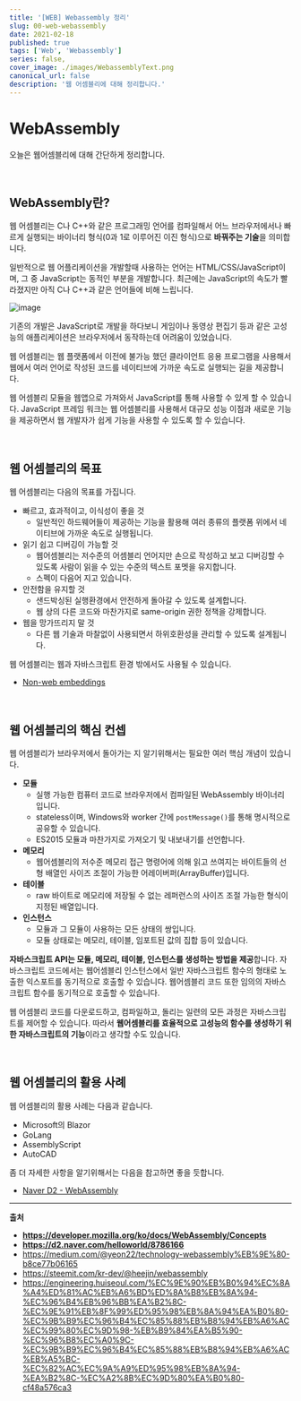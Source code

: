 ```yaml
---
title: '[WEB] Webassembly 정리'
slug: 00-web-webassembly
date: 2021-02-18
published: true
tags: ['Web', 'Webassembly']
series: false,
cover_image: ./images/WebassemblyText.png
canonical_url: false
description: '웹 어셈블리에 대해 정리합니다.'
---
```


# WebAssembly

오늘은 웹어셈블리에 대해 간단하게 정리합니다.

<br/>

## WebAssembly란?

웹 어셈블리는 C나 C++와 같은 프로그래밍 언어를 컴파일해서 어느 브라우저에서나 빠르게 실행되는 바이너리 형식(0과 1로 이루어진 이진 형식)으로 **바꿔주는 기술**을 의미합니다.

일반적으로 웹 어플리케이션을 개발할때 사용하는 언어는 HTML/CSS/JavaScript이며, 그 중 JavaScript는 동적인 부분을 개발합니다. 최근에는 JavaScript의 속도가 빨라졌지만 아직 C나 C++과 같은 언어들에 비해 느립니다.

![image](https://user-images.githubusercontent.com/42582516/108269631-9c474a80-71b1-11eb-967d-830b9f05986d.png)

기존의 개발은 JavaScript로 개발을 하다보니 게임이나 동영상 편집기 등과 같은 고성능의 애플리케이션은 브라우저에서 동작하는데 어려움이 있었습니다.

웹 어셈블리는 웹 플랫폼에서 이전에 불가능 했던 클라이언트 응용 프로그램을 사용해서 웹에서 여러 언어로 작성된 코드를 네이티브에 가까운 속도로 실행되는 길을 제공합니다.

웹 어셈블리 모듈을 웹앱으로 가져와서 JavaScript를 통해 사용할 수 있게 할 수 있습니다. JavaScript 프레임 워크는 웹 어셈블리를 사용해서 대규모 성능 이점과 새로운 기능을 제공하면서 웹 개발자가 쉽게 기능을 사용할 수 있도록 할 수 있습니다.

<br/>

## 웹 어셈블리의 목표

웹 어셈블리는 다음의 목표를 가집니다.

- 빠르고, 효과적이고, 이식성이 좋을 것
  - 일반적인 하드웨어들이 제공하는 기능을 활용해 여러 종류의 플랫폼 위에서 네이티브에 가까운 속도로 실행됩니다.
- 읽기 쉽고 디버깅이 가능할 것
  - 웹어셈블리는 저수준의 어셈블리 언어지만 손으로 작성하고 보고 디버깅할 수 있도록 사람이 읽을 수 있는 수준의 텍스트 포멧을 유지합니다.
  - 스펙이 다음어 지고 있습니다.
- 안전함을 유지할 것
  - 샌드박싱된 실행환경에서 안전하게 돌아갈 수 있도록 설계합니다.
  - 웹 상의 다른 코드와 마찬가지로 same-origin 권한 정책을 강제합니다.
- 웹을 망가뜨리지 말 것
  - 다른 웹 기술과 마찰없이 사용되면서 하위호환성을 관리할 수 있도록 설계됩니다.

웹 어셈블리는 웹과 자바스크립트 환경 밖에서도 사용될 수 있습니다.

- [Non-web embeddings](https://webassembly.org/docs/non-web/)

<br/>

## 웹 어셈블리의 핵심 컨셉

웹 어셈블리가 브라우저에서 돌아가는 지 알기위해서는 필요한 여러 핵심 개념이 있습니다.

- **모듈**
  - 실행 가능한 컴퓨터 코드로 브라우저에서 컴파일된 WebAssembly 바이너리입니다.
  - stateless이며, Windows와 worker 간에 `postMessage()`를 통해 명시적으로 공유할 수 있습니다.
  - ES2015 모듈과 마찬가지로 가져오기 및 내보내기를 선언합니다.
- **메모리**
  - 웹어셈블리의 저수준 메모리 접근 명령어에 의해 읽고 쓰여지는 바이트들의 선형 배열인 사이즈 조절이 가능한 어레이버퍼(ArrayBuffer)입니다.
- **테이블**
  - raw 바이트로 메모리에 저장될 수 없는 레퍼런스의 사이즈 조절 가능한 형식이 지정된 배열입니다.
- **인스턴스**
  - 모듈과 그 모듈이 사용하는 모든 상태의 쌍입니다.
  - 모듈 상태로는 메모리, 테이블, 임포트된 값의 집합 등이 있습니다.

**자바스크립트 API는 모듈, 메모리, 테이블, 인스턴스를 생성하는 방법을 제공**합니다. 자바스크립트 코드에서는 웹어셈블리 인스턴스에서 일반 자바스크립트 함수의 형태로 노출한 익스포트를 동기적으로 호출할 수 있습니다. 웹어셈블리 코드 또한 임의의 자바스크립트 함수를 동기적으로 호출할 수 있습니다.

웹 어셈블리 코드를 다운로드하고, 컴파일하고, 돌리는 일련의 모든 과정은 자바스크립트를 제어할 수 있습니다. 따라서 **웹어셈블리를 효율적으로 고성능의 함수를 생성하기 위한 자바스크립트의 기능**이라고 생각할 수도 있습니다.

<br/>

## 웹 어셈블리의 활용 사례

웹 어셈블리의 활용 사례는 다음과 같습니다.

- Microsoft의 Blazor
- GoLang
- AssemblyScript
- AutoCAD

좀 더 자세한 사항을 알기위해서는 다음을 참고하면 좋을 듯합니다.

- [Naver D2 - WebAssembly](https://d2.naver.com/helloworld/8786166)

---

**출처**

- **https://developer.mozilla.org/ko/docs/WebAssembly/Concepts**
- **https://d2.naver.com/helloworld/8786166**
- https://medium.com/@yeon22/technology-webassembly%EB%9E%80-b8ce77b06165
- https://steemit.com/kr-dev/@heejin/webassembly
- https://engineering.huiseoul.com/%EC%9E%90%EB%B0%94%EC%8A%A4%ED%81%AC%EB%A6%BD%ED%8A%B8%EB%8A%94-%EC%96%B4%EB%96%BB%EA%B2%8C-%EC%9E%91%EB%8F%99%ED%95%98%EB%8A%94%EA%B0%80-%EC%9B%B9%EC%96%B4%EC%85%88%EB%B8%94%EB%A6%AC%EC%99%80%EC%9D%98-%EB%B9%84%EA%B5%90-%EC%96%B8%EC%A0%9C-%EC%9B%B9%EC%96%B4%EC%85%88%EB%B8%94%EB%A6%AC%EB%A5%BC-%EC%82%AC%EC%9A%A9%ED%95%98%EB%8A%94-%EA%B2%8C-%EC%A2%8B%EC%9D%80%EA%B0%80-cf48a576ca3
